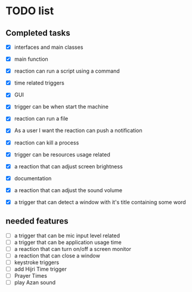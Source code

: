 # TODO list

## Completed tasks
- [x] interfaces and main classes
- [x] main function
- [x] reaction can run a script using a command
- [x] time related triggers
- [x] GUI
- [x] trigger can be when start the machine
- [x] reaction can run a file
- [x] As a user I want the reaction can push a notification
- [x] reaction can kill a process
- [x] trigger can be resources usage related
- [x] a reaction that can adjust screen brightness
- [x] documentation
- [x] a reaction that can adjust the sound volume
- [x] a trigger that can detect a window with it's title containing some word


## needed features
- [ ] a trigger that can be mic input level related
- [ ] a trigger that can be application usage time
- [ ] a reaction that can turn on/off a screen monitor
- [ ] a reaction that can close a window
- [ ] keystroke triggers
- [ ] add Hijri Time trigger
- [ ] Prayer Times
- [ ] play Azan sound
